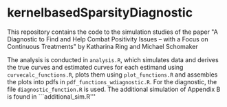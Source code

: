 # kernelbasedSparsityDiagnostic
This repository contains the code to the simulation studies of the paper "A Diagnostic to Find and Help Combat Positivity Issues – with a Focus on Continuous Treatments" by Katharina Ring and Michael Schomaker

The analysis is conducted in ```analysis.R```, which simulates data and derives the true curves and estimated curves for each estimand using ```curvecalc_functions.R```, plots them using ```plot_functions.R``` and assembles the plots into pdfs in ```pdf_functions_wdiagnostic.R```. For the diagnostic, the file ```diagnostic_function.R``` is used. The additional simulation of Appendix B is found in ```additional_sim.R'''
